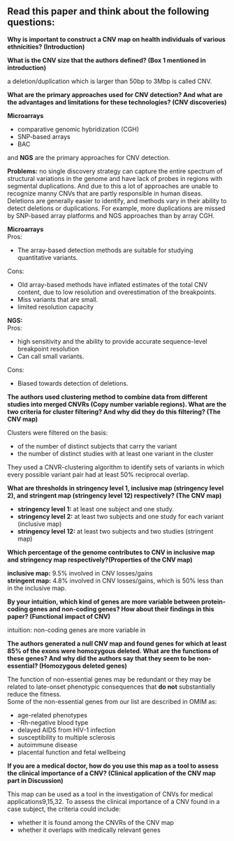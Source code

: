 ## Read this paper and think about the following questions:

**Why is important to construct a CNV map on health individuals of various ethnicities? (Introduction)**



**What is the CNV size that the authors defined? (Box 1 mentioned in introduction)**

a deletion/duplication which is larger than 50bp to 3Mbp is called CNV.  

**What are the primary approaches used for CNV detection? And what are the advantages and limitations for these technologies? (CNV discoveries)**

**Microarrays**
* comparative genomic hybridization (CGH)
*  SNP-based arrays
*  BAC

and **NGS** are the primary approaches for CNV detection.

**Problems:** no single discovery strategy can capture the entire spectrum of structural variations in the genome and have lack of probes in regions with segmental duplications. And due to this a lot of approaches are unable to recognize manny CNVs that are partly responsible in human diseas.  
Deletions are generally easier to identify, and methods vary in their ability to detect deletions or duplications. For example, more duplications are missed by SNP-based array platforms and NGS approaches than by array CGH.  

**Microarrays**  
Pros:  
- The array-based detection methods are suitable for studying quantitative variants.  

Cons:  
- Old array-based methods have inflated estimates of the total CNV content, due to low resolution and overestimation of the breakpoints.  
- Miss variants that are small.  
- limited resolution capacity


**NGS:**  
Pros:  
- high sensitivity and the ability to provide accurate sequence-level breakpoint resolution
- Can call small variants.  

Cons:  
- Biased towards detection of deletions.  

**The authors used clustering method to combine data from different studies into merged CNVRs (Copy number variable regions). What are the two criteria for cluster filtering? And why did they do this filtering? (The CNV map)**

Clusters were filtered on the basis:
- of the number of distinct subjects that carry the variant  
- the number of distinct studies with at least one variant in the cluster  
 
They used a CNVR-clustering algorithm to identify sets of variants in which every possible variant pair had at least 50% reciprocal overlap.

**What are thresholds in stringency level 1, inclusive map (stringency level 2), and stringent map (stringency level 12) respectively? (The CNV map)**

- **stringency level 1:** at least one subject and one study.  
- **stringency level 2:** at least two subjects and one study for each variant (inclusive map)
- **stringency level 12:** at least two subjects and two studies (stringent map)   

**Which percentage of the genome contributes to CNV in inclusive map and stringency map respectively?(Properties of the CNV map)**

**inclusive map:** 9.5% involved in CNV losses/gains  
**stringent map:** 4.8% involved in CNV losses/gains, which is 50% less than in the inclusive map.  

**By your intuition, which kind of genes are more variable between protein-coding genes and non-coding genes? How about their findings in this paper? (Functional impact of CNV)**

intuition: non-coding genes are more variable in

**The authors generated a null CNV map and found genes for which at least 85% of the exons were homozygous deleted. What are the functions of these genes? And why did the authors say that they seem to be non-essential? (Homozygous deleted genes)**

The function of non-essential genes may be redundant or they may be related to late-onset phenotypic consequences that **do not** substantially reduce the fitness.  
Some of the non-essential genes from our list are described in OMIM as:
- age-related phenotypes 
- -Rh-negative blood type 
- delayed AIDS from HIV-1 infection 
- susceptibility to multiple sclerosis  
- autoimmune disease  
- placental function and fetal wellbeing 

**If you are a medical doctor, how do you use this map as a tool to assess the clinical importance of a CNV? (Clinical application of the CNV map part in Discussion)**

This map can be used as a tool in the investigation of CNVs for medical applications9,15,32. To assess the clinical importance of a CNV found in a case subject, the criteria could include:  
- whether it is found among the CNVRs of the CNV map 
- whether it overlaps with medically relevant genes
